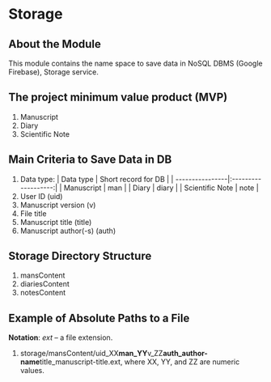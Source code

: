 # Storage

## About the Module

This module contains the name space to save data in NoSQL DBMS (Google Firebase),
Storage service.

## The project minimum value product (MVP)

1. Manuscript
1. Diary
1. Scientific Note

## Main Criteria to Save Data in DB

1. Data type:
   | Data type | Short record for DB |
   | ----------------|:-------------------:|
   | Manuscript | man |
   | Diary | diary |
   | Scientific Note | note |
1. User ID (uid)
1. Manuscript version (v)
1. File title
1. Manuscript title (title)
1. Manuscript author(-s) (auth)

## Storage Directory Structure

1. mansContent
1. diariesContent
1. notesContent

## Example of Absolute Paths to a File

**Notation**: _ext_ – a file extension.

1. storage/mansContent/uid_XX**man_YY**v_ZZ**auth_author-name**title_manuscript-title.ext,
   where XX, YY, and ZZ are numeric values.

